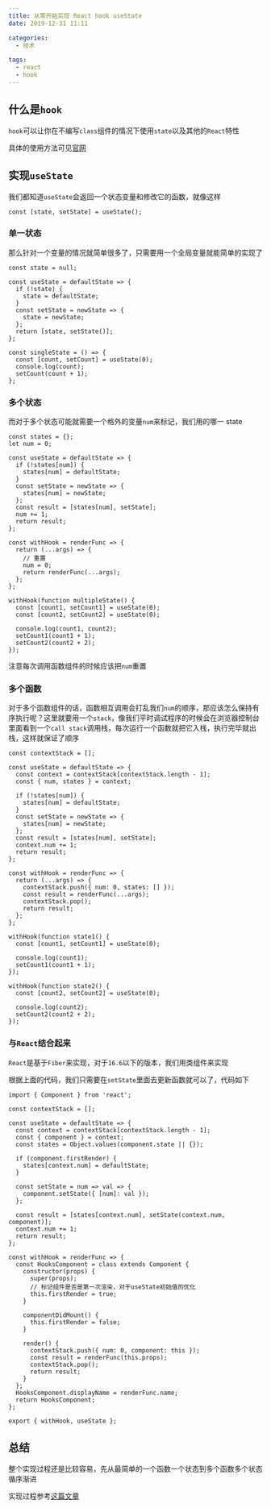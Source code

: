 ```yaml
---
title: 从零开始实现 React hook useState
date: 2019-12-31 11:11

categories:
  - 技术

tags:
  - react
  - hook
---
```


## 什么是`hook`

`hook`可以让你在不编写`class`组件的情况下使用`state`以及其他的`React`特性

具体的使用方法可见[官网][0]

## 实现`useState`

我们都知道`useState`会返回一个状态变量和修改它的函数，就像这样

```
const [state, setState] = useState();
```

### 单一状态

那么针对一个变量的情况就简单很多了，只需要用一个全局变量就能简单的实现了

```
const state = null;

const useState = defaultState => {
  if (!state) {
    state = defaultState;
  }
  const setState = newState => {
    state = newState;
  };
  return [state, setState()];
};

const singleState = () => {
  const [count, setCount] = useState(0);
  console.log(count);
  setCount(count + 1);
};
```

### 多个状态

而对于多个状态可能就需要一个格外的变量`num`来标记，我们用的哪一 state

```
const states = {};
let num = 0;

const useState = defaultState => {
  if (!states[num]) {
    states[num] = defaultState;
  }
  const setState = newState => {
    states[num] = newState;
  };
  const result = [states[num], setState];
  num += 1;
  return result;
};

const withHook = renderFunc => {
  return (...args) => {
    // 重置
    num = 0;
    return renderFunc(...args);
  };
};

withHook(function multipleState() {
  const [count1, setCount1] = useState(0);
  const [count2, setCount2] = useState(0);

  console.log(count1, count2);
  setCount1(count1 + 1);
  setCount2(count2 + 2);
});
```

注意每次调用函数组件的时候应该把`num`重置

### 多个函数

对于多个函数组件的话，函数相互调用会打乱我们`num`的顺序，那应该怎么保持有序执行呢？这里就要用一个`stack`，像我们平时调试程序的时候会在浏览器控制台里面看到一个`call stack`调用栈，每次运行一个函数就把它入栈，执行完毕就出栈，这样就保证了顺序

```
const contextStack = [];

const useState = defaultState => {
  const context = contextStack[contextStack.length - 1];
  const { num, states } = context;

  if (!states[num]) {
    states[num] = defaultState;
  }
  const setState = newState => {
    states[num] = newState;
  };
  const result = [states[num], setState];
  context.num += 1;
  return result;
};

const withHook = renderFunc => {
  return (...args) => {
    contextStack.push({ num: 0, states: [] });
    const result = renderFunc(...args);
    contextStack.pop();
    return result;
  };
};

withHook(function state1() {
  const [count1, setCount1] = useState(0);

  console.log(count1);
  setCount1(count1 + 1);
});

withHook(function state2() {
  const [count2, setCount2] = useState(0);

  console.log(count2);
  setCount2(count2 + 2);
});
```

### 与`React`结合起来

`React`是基于`Fiber`来实现，对于`16.6`以下的版本，我们用类组件来实现

根据上面的代码，我们只需要在`setState`里面去更新函数就可以了，代码如下

```
import { Component } from 'react';

const contextStack = [];

const useState = defaultState => {
  const context = contextStack[contextStack.length - 1];
  const { component } = context;
  const states = Object.values(component.state || {});

  if (component.firstRender) {
    states[context.num] = defaultState;
  }

  const setState = num => val => {
    component.setState({ [num]: val });
  };

  const result = [states[context.num], setState(context.num, component)];
  context.num += 1;
  return result;
};

const withHook = renderFunc => {
  const HooksComponent = class extends Component {
    constructor(props) {
      super(props);
      // 标记组件是否是第一次渲染，对于useState初始值的优化
      this.firstRender = true;
    }

    componentDidMount() {
      this.firstRender = false;
    }

    render() {
      contextStack.push({ num: 0, component: this });
      const result = renderFunc(this.props);
      contextStack.pop();
      return result;
    }
  };
  HooksComponent.displayName = renderFunc.name;
  return HooksComponent;
};

export { withHook, useState };
```

## 总结

整个实现过程还是比较容易，先从最简单的一个函数一个状态到多个函数多个状态循序渐进

实现过程参考[这篇文章][1]

[0]: https://zh-hans.reactjs.org/docs/hooks-intro.html#___gatsby
[1]: https://zhuanlan.zhihu.com/p/50358654
